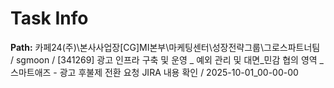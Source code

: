 # Task Info

**Path:** 카페24(주)\본사사업장\[CG]MI본부\마케팅센터\성장전략그룹\그로스파트너팀 / sgmoon / [341269] 광고 인프라 구축 및 운영 _ 예외 관리 및 대면_민감 협의 영역 _ 스마트애즈 - 광고 후불제 전환 요청 JIRA 내용 확인 / 2025-10-01_00-00-00

